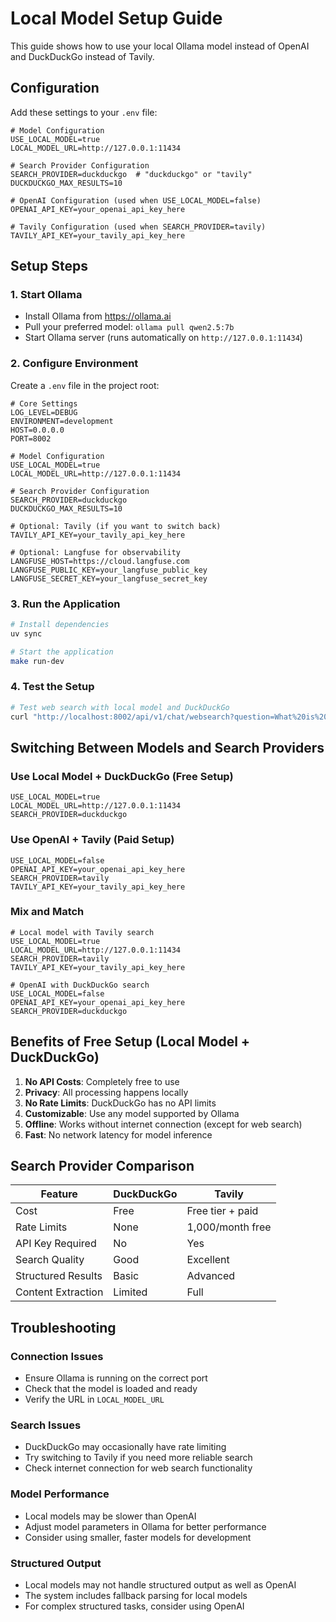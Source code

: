 # Local Model Setup Guide

This guide shows how to use your local Ollama model instead of OpenAI and DuckDuckGo instead of Tavily.

## Configuration

Add these settings to your `.env` file:

```env
# Model Configuration
USE_LOCAL_MODEL=true
LOCAL_MODEL_URL=http://127.0.0.1:11434

# Search Provider Configuration
SEARCH_PROVIDER=duckduckgo  # "duckduckgo" or "tavily"
DUCKDUCKGO_MAX_RESULTS=10

# OpenAI Configuration (used when USE_LOCAL_MODEL=false)
OPENAI_API_KEY=your_openai_api_key_here

# Tavily Configuration (used when SEARCH_PROVIDER=tavily)
TAVILY_API_KEY=your_tavily_api_key_here
```

## Setup Steps

### 1. Start Ollama
- Install Ollama from https://ollama.ai
- Pull your preferred model: `ollama pull qwen2.5:7b`
- Start Ollama server (runs automatically on `http://127.0.0.1:11434`)

### 2. Configure Environment
Create a `.env` file in the project root:

```env
# Core Settings
LOG_LEVEL=DEBUG
ENVIRONMENT=development
HOST=0.0.0.0
PORT=8002

# Model Configuration
USE_LOCAL_MODEL=true
LOCAL_MODEL_URL=http://127.0.0.1:11434

# Search Provider Configuration
SEARCH_PROVIDER=duckduckgo
DUCKDUCKGO_MAX_RESULTS=10

# Optional: Tavily (if you want to switch back)
TAVILY_API_KEY=your_tavily_api_key_here

# Optional: Langfuse for observability
LANGFUSE_HOST=https://cloud.langfuse.com
LANGFUSE_PUBLIC_KEY=your_langfuse_public_key
LANGFUSE_SECRET_KEY=your_langfuse_secret_key
```

### 3. Run the Application
```bash
# Install dependencies
uv sync

# Start the application
make run-dev
```

### 4. Test the Setup
```bash
# Test web search with local model and DuckDuckGo
curl "http://localhost:8002/api/v1/chat/websearch?question=What%20is%20Python%20programming&thread_id=123"
```

## Switching Between Models and Search Providers

### Use Local Model + DuckDuckGo (Free Setup)
```env
USE_LOCAL_MODEL=true
LOCAL_MODEL_URL=http://127.0.0.1:11434
SEARCH_PROVIDER=duckduckgo
```

### Use OpenAI + Tavily (Paid Setup)
```env
USE_LOCAL_MODEL=false
OPENAI_API_KEY=your_openai_api_key_here
SEARCH_PROVIDER=tavily
TAVILY_API_KEY=your_tavily_api_key_here
```

### Mix and Match
```env
# Local model with Tavily search
USE_LOCAL_MODEL=true
LOCAL_MODEL_URL=http://127.0.0.1:11434
SEARCH_PROVIDER=tavily
TAVILY_API_KEY=your_tavily_api_key_here

# OpenAI with DuckDuckGo search
USE_LOCAL_MODEL=false
OPENAI_API_KEY=your_openai_api_key_here
SEARCH_PROVIDER=duckduckgo
```

## Benefits of Free Setup (Local Model + DuckDuckGo)

1. **No API Costs**: Completely free to use
2. **Privacy**: All processing happens locally
3. **No Rate Limits**: DuckDuckGo has no API limits
4. **Customizable**: Use any model supported by Ollama
5. **Offline**: Works without internet connection (except for web search)
6. **Fast**: No network latency for model inference

## Search Provider Comparison

| Feature | DuckDuckGo | Tavily |
|---------|------------|--------|
| Cost | Free | Free tier + paid |
| Rate Limits | None | 1,000/month free |
| API Key Required | No | Yes |
| Search Quality | Good | Excellent |
| Structured Results | Basic | Advanced |
| Content Extraction | Limited | Full |

## Troubleshooting

### Connection Issues
- Ensure Ollama is running on the correct port
- Check that the model is loaded and ready
- Verify the URL in `LOCAL_MODEL_URL`

### Search Issues
- DuckDuckGo may occasionally have rate limiting
- Try switching to Tavily if you need more reliable search
- Check internet connection for web search functionality

### Model Performance
- Local models may be slower than OpenAI
- Adjust model parameters in Ollama for better performance
- Consider using smaller, faster models for development

### Structured Output
- Local models may not handle structured output as well as OpenAI
- The system includes fallback parsing for local models
- For complex structured tasks, consider using OpenAI 
